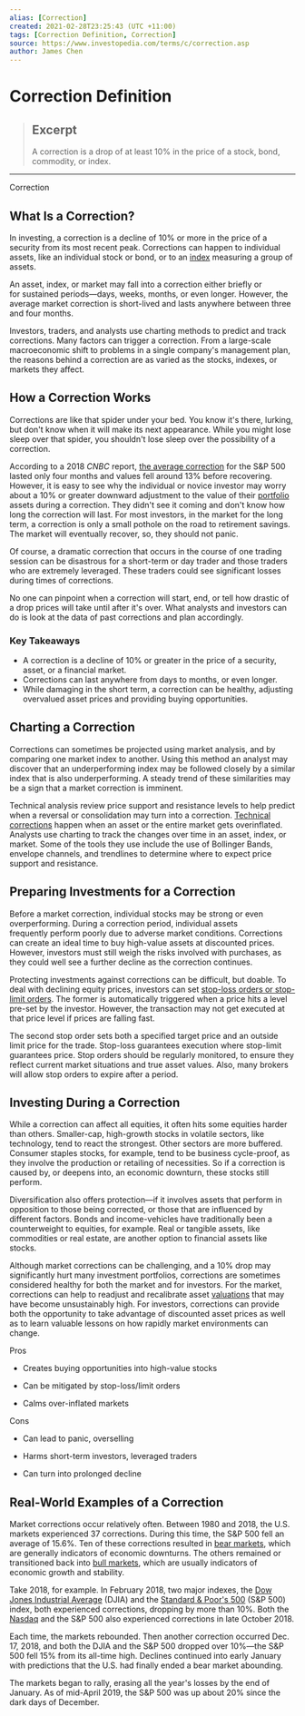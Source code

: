 ```yaml
---
alias: [Correction]
created: 2021-02-28T23:25:43 (UTC +11:00)
tags: [Correction Definition, Correction]
source: https://www.investopedia.com/terms/c/correction.asp
author: James Chen
---
```


# Correction Definition

> ## Excerpt
> A correction is a drop of at least 10% in the price of a stock, bond, commodity, or index.

---

Correction
## What Is a Correction?

In investing, a correction is a decline of 10% or more in the price of a security from its most recent peak. Corrections can happen to individual assets, like an individual stock or bond, or to an [index](https://www.investopedia.com/terms/m/marketindex.asp) measuring a group of assets. 

An asset, index, or market may fall into a correction either briefly or for sustained periods—days, weeks, months, or even longer. However, the average market correction is short-lived and lasts anywhere between three and four months.

Investors, traders, and analysts use charting methods to predict and track corrections. Many factors can trigger a correction. From a large-scale macroeconomic shift to problems in a single company's management plan, the reasons behind a correction are as varied as the stocks, indexes, or markets they affect.

## How a Correction Works

Corrections are like that spider under your bed. You know it's there, lurking, but don't know when it will make its next appearance. While you might lose sleep over that spider, you shouldn't lose sleep over the possibility of a correction.

According to a 2018 _CNBC_ report, [the average correction](https://www.cnbc.com/2018/10/26/the-stock-market-loses-13percent-in-a-correction-on-average.html) for the S&P 500 lasted only four months and values fell around 13% before recovering. However, it is easy to see why the individual or novice investor may worry about a 10% or greater downward adjustment to the value of their [portfolio](https://www.investopedia.com/terms/p/portfolio.asp) assets during a correction. They didn't see it coming and don't know how long the correction will last. For most investors, in the market for the long term, a correction is only a small pothole on the road to retirement savings. The market will eventually recover, so, they should not panic.

Of course, a dramatic correction that occurs in the course of one trading session can be disastrous for a short-term or day trader and those traders who are extremely leveraged. These traders could see significant losses during times of corrections.

No one can pinpoint when a correction will start, end, or tell how drastic of a drop prices will take until after it's over. What analysts and investors can do is look at the data of past corrections and plan accordingly.

### Key Takeaways

-   A correction is a decline of 10% or greater in the price of a security, asset, or a financial market.
-   Corrections can last anywhere from days to months, or even longer.
-   While damaging in the short term, a correction can be healthy, adjusting overvalued asset prices and providing buying opportunities.

## Charting a Correction

Corrections can sometimes be projected using market analysis, and by comparing one market index to another. Using this method an analyst may discover that an underperforming index may be followed closely by a similar index that is also underperforming. A steady trend of these similarities may be a sign that a market correction is imminent.

Technical analysis review price support and resistance levels to help predict when a reversal or consolidation may turn into a correction. [Technical corrections](https://www.investopedia.com/terms/t/technical_correction.asp) happen when an asset or the entire market gets overinflated. Analysts use charting to track the changes over time in an asset, index, or market. Some of the tools they use include the use of Bollinger Bands, envelope channels, and trendlines to determine where to expect price support and resistance.

## Preparing Investments for a Correction

Before a market correction, individual stocks may be strong or even overperforming. During a correction period, individual assets frequently perform poorly due to adverse market conditions. Corrections can create an ideal time to buy high-value assets at discounted prices. However, investors must still weigh the risks involved with purchases, as they could well see a further decline as the correction continues.

Protecting investments against corrections can be difficult, but doable. To deal with declining equity prices, investors can set [stop-loss orders or stop-limit orders](https://www.investopedia.com/articles/active-trading/091813/which-order-use-stoploss-or-stoplimit-orders.asp). The former is automatically triggered when a price hits a level pre-set by the investor. However, the transaction may not get executed at that price level if prices are falling fast.

The second stop order sets both a specified target price and an outside limit price for the trade. Stop-loss guarantees execution where stop-limit guarantees price. Stop orders should be regularly monitored, to ensure they reflect current market situations and true asset values. Also, many brokers will allow stop orders to expire after a period.

## Investing During a Correction

While a correction can affect all equities, it often hits some equities harder than others. Smaller-cap, high-growth stocks in volatile sectors, like technology, tend to react the strongest. Other sectors are more buffered. Consumer staples stocks, for example, tend to be business cycle-proof, as they involve the production or retailing of necessities. So if a correction is caused by, or deepens into, an economic downturn, these stocks still perform.

Diversification also offers protection—if it involves assets that perform in opposition to those being corrected, or those that are influenced by different factors. Bonds and income-vehicles have traditionally been a counterweight to equities, for example. Real or tangible assets, like commodities or real estate, are another option to financial assets like stocks.

Although market corrections can be challenging, and a 10% drop may significantly hurt many investment portfolios, corrections are sometimes considered healthy for both the market and for investors. For the market, corrections can help to readjust and recalibrate asset [valuations](https://www.investopedia.com/terms/v/valuation.asp) that may have become unsustainably high. For investors, corrections can provide both the opportunity to take advantage of discounted asset prices as well as to learn valuable lessons on how rapidly market environments can change.

Pros

-   Creates buying opportunities into high-value stocks
    
-   Can be mitigated by stop-loss/limit orders
    
-   Calms over-inflated markets
    

Cons

-   Can lead to panic, overselling
    
-   Harms short-term investors, leveraged traders
    
-   Can turn into prolonged decline
    

## Real-World Examples of a Correction

Market corrections occur relatively often. Between 1980 and 2018, the U.S. markets experienced 37 corrections. During this time, the S&P 500 fell an average of 15.6%. Ten of these corrections resulted in [bear markets](https://www.investopedia.com/terms/b/bearmarket.asp), which are generally indicators of economic downturns. The others remained or transitioned back into [bull markets](https://www.investopedia.com/terms/b/bullmarket.asp), which are usually indicators of economic growth and stability.

Take 2018, for example. In February 2018, two major indexes, the [Dow Jones Industrial Average](https://www.investopedia.com/terms/d/djia.asp) (DJIA) and the [Standard & Poor's 500](https://www.investopedia.com/terms/s/sp500.asp) (S&P 500) index, both experienced corrections, dropping by more than 10%. Both the [Nasdaq](https://www.investopedia.com/terms/n/nasdaqcompositeindex.asp) and the S&P 500 also experienced corrections in late October 2018.

Each time, the markets rebounded. Then another correction occurred Dec. 17, 2018, and both the DJIA and the S&P 500 dropped over 10%—the S&P 500 fell 15% from its all-time high. Declines continued into early January with predictions that the U.S. had finally ended a bear market abounding.

The markets began to rally, erasing all the year's losses by the end of January. As of mid-April 2019, the S&P 500 was up about 20% since the dark days of December.
